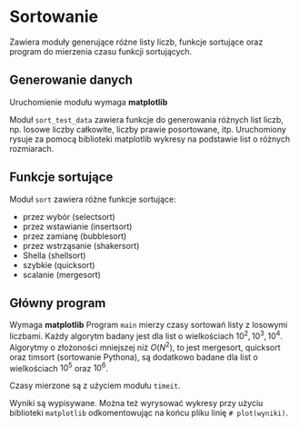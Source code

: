 # Sortowanie

Zawiera moduły generujące różne listy liczb, funkcje sortujące oraz program do mierzenia czasu funkcji sortujących.

## Generowanie danych

Uruchomienie modułu wymaga **matplotlib**

Moduł `sort_test_data` zawiera funkcje do generowania różnych list liczb, np. losowe liczby całkowite, liczby prawie posortowane, itp. Uruchomiony rysuje za pomocą biblioteki matplotlib wykresy na podstawie list o różnych rozmiarach.

## Funkcje sortujące

Moduł `sort` zawiera różne funkcje sortujące:

* przez wybór (selectsort)
* przez wstawianie (insertsort)
* przez zamianę (bubblesort)
* przez wstrząsanie (shakersort)
* Shella (shellsort)
* szybkie (quicksort)
* scalanie (mergesort)

## Główny program

Wymaga **matplotlib**
Program `main` mierzy czasy sortowań listy z losowymi liczbami. Każdy algorytm badany jest dla list o wielkościach $10^2, 10^3, 10^4$. Algorytmy o złożoności mniejszej niż $O(N^2)$, to jest mergesort, quicksort oraz timsort (sortowanie Pythona), są dodatkowo badane dla list o wielkościach $10^5$ oraz $10^6$. 

Czasy mierzone są z użyciem modułu `timeit`.

Wyniki są wypisywane. Można też wyrysować wykresy przy użyciu biblioteki `matplotlib` odkomentowując na końcu pliku linię `# plot(wyniki)`.
